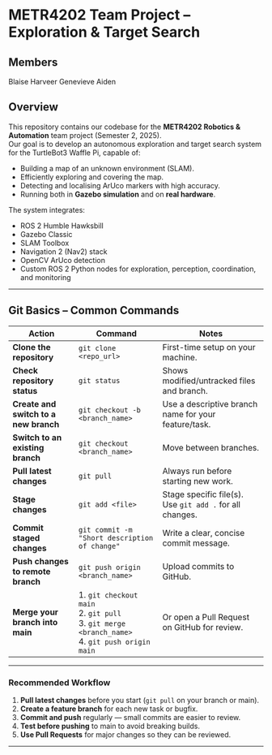 # METR4202 Team Project – Exploration & Target Search

## Members
Blaise
Harveer
Genevieve
Aiden

## Overview
This repository contains our codebase for the **METR4202 Robotics & Automation** team project (Semester 2, 2025).  
Our goal is to develop an autonomous exploration and target search system for the TurtleBot3 Waffle Pi, capable of:
- Building a map of an unknown environment (SLAM).
- Efficiently exploring and covering the map.
- Detecting and localising ArUco markers with high accuracy.
- Running both in **Gazebo simulation** and on **real hardware**.

The system integrates:
- ROS 2 Humble Hawksbill
- Gazebo Classic
- SLAM Toolbox
- Navigation 2 (Nav2) stack
- OpenCV ArUco detection
- Custom ROS 2 Python nodes for exploration, perception, coordination, and monitoring

---

## Git Basics – Common Commands

| Action | Command | Notes |
|--------|---------|-------|
| **Clone the repository** | `git clone <repo_url>` | First-time setup on your machine. |
| **Check repository status** | `git status` | Shows modified/untracked files and branch. |
| **Create and switch to a new branch** | `git checkout -b <branch_name>` | Use a descriptive branch name for your feature/task. |
| **Switch to an existing branch** | `git checkout <branch_name>` | Move between branches. |
| **Pull latest changes** | `git pull` | Always run before starting new work. |
| **Stage changes** | `git add <file>` | Stage specific file(s). Use `git add .` for all changes. |
| **Commit staged changes** | `git commit -m "Short description of change"` | Write a clear, concise commit message. |
| **Push changes to remote branch** | `git push origin <branch_name>` | Upload commits to GitHub. |
| **Merge your branch into main** | 1. `git checkout main` <br> 2. `git pull` <br> 3. `git merge <branch_name>` <br> 4. `git push origin main` | Or open a Pull Request on GitHub for review. |

---

### Recommended Workflow
1. **Pull latest changes** before you start (`git pull` on your branch or main).
2. **Create a feature branch** for each new task or bugfix.
3. **Commit and push** regularly — small commits are easier to review.
4. **Test before pushing** to main to avoid breaking builds.
5. **Use Pull Requests** for major changes so they can be reviewed.

---
